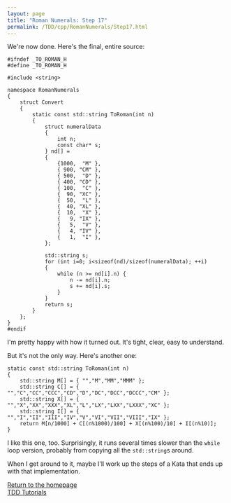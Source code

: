 ```yaml
---
layout: page
title: "Roman Numerals: Step 17"
permalink: /TDD/cpp/RomanNumerals/Step17.html
---
```


We're now done.  Here's the final, entire source:
```
#ifndef _TO_ROMAN_H
#define _TO_ROMAN_H

#include <string>

namespace RomanNumerals
{
    struct Convert
    {
        static const std::string ToRoman(int n)
        {
            struct numeralData
            {
                int n;
                const char* s;
            } nd[] =
            {
                {1000,  "M" },
                { 900, "CM" },
                { 500,  "D" },
                { 400, "CD" },
                { 100,  "C" },
                {  90, "XC" },
                {  50,  "L" },
                {  40, "XL" },
                {  10,  "X" },
                {   9, "IX" },
                {   5,  "V" },
                {   4, "IV" },
                {   1,  "I" },
            };

            std::string s;
            for (int i=0; i<sizeof(nd)/sizeof(numeralData); ++i)
            {
                while (n >= nd[i].n) {
                    n -= nd[i].n;
                    s += nd[i].s;
                }
            }
            return s;
        }
    };
}
#endif
```

I'm pretty happy with how it turned out.  It's tight, clear, easy to understand.

But it's not the only way.  Here's another one:
```
static const std::string ToRoman(int n)
{
    std::string M[] = { "","M","MM","MMM" };
    std::string C[] = { "","C","CC","CCC","CD","D","DC","DCC","DCCC","CM" };
    std::string X[] = { "","X","XX","XXX","XL","L","LX","LXX","LXXX","XC" };
    std::string I[] = { "","I","II","III","IV","V","VI","VII","VIII","IX" };
    return M[n/1000] + C[(n%1000)/100] + X[(n%100)/10] + I[(n%10)];
}
```
I like this one, too. Surprisingly, it runs several times slower than the ```while``` loop version, probably from copying all the ```std::string```s around.

When I get around to it, maybe I'll work up the steps of a Kata that ends up with that implementation.

[Return to the homepage](/)  
[TDD Tutorials](/TDD/tutorials.html)

